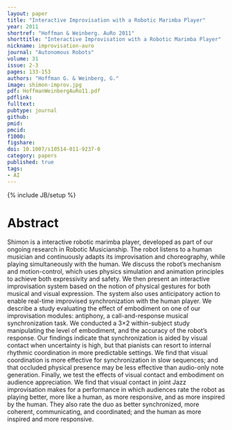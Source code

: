 ```yaml
---
layout: paper
title: "Interactive Improvisation with a Robotic Marimba Player"
year: 2011
shortref: "Hoffman & Weinberg. AuRo 2011"
shorttitle: "Interactive Improvisation with a Robotic Marimba Player"
nickname: improvisation-auro
journal: "Autonomous Robots"
volume: 31
issue: 2-3
pages: 133-153
authors: "Hoffman G. & Weinberg, G."
image: shimon-improv.jpg
pdf: HoffmanWeinbergAuRo11.pdf
pdflink: 
fulltext: 
pubtype: journal
github: 
pmid:  
pmcid: 
f1000: 
figshare: 
doi: 10.1007/s10514-011-9237-0
category: papers
published: true
tags:
- AI
---
```

{% include JB/setup %}

# Abstract 

Shimon is a interactive robotic marimba player, developed as part of our ongoing research in Robotic Musicianship. The robot listens to a human musician and continuously adapts its improvisation and choreography, while playing simultaneously with the human. We discuss the robot’s mechanism and motion-control, which uses physics simulation and animation principles to achieve both expressivity and safety. We then present an interactive improvisation system based on the notion of physical gestures for both musical and visual expression. The system also uses anticipatory action to enable real-time improvised synchronization with the human player.
We describe a study evaluating the effect of embodiment on one of our improvisation modules: antiphony, a call-and-response musical synchronization task. We conducted a 3×2 within-subject study manipulating the level of embodiment, and the accuracy of the robot’s response. Our findings indicate that synchronization is aided by visual contact when uncertainty is high, but that pianists can resort to internal rhythmic coordination in more predictable settings. We find that visual coordination is more effective for synchronization in slow sequences; and that occluded physical presence may be less effective than audio-only note generation.
Finally, we test the effects of visual contact and embodiment on audience appreciation. We find that visual contact in joint Jazz improvisation makes for a performance in which audiences rate the robot as playing better, more like a human, as more responsive, and as more inspired by the human. They also rate the duo as better synchronized, more coherent, communicating, and coordinated; and the human as more inspired and more responsive.

